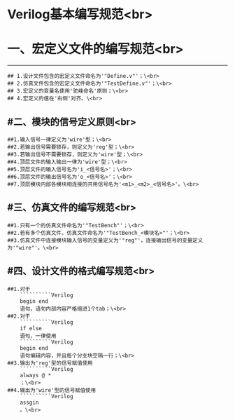 Verilog基本编写规范\<br>  
====
# 一、宏定义文件的编写规范\<br>  
----
	## 1.设计文件包含的宏定义文件命名为'"Define.v"'；\<br>  
	## 2.仿真文件包含的宏定义文件命名为'"TestDefine.v"'；\<br>  
	## 3.宏定义的变量名使用'驼峰命名'原则；\<br>  
	## 4.宏定义的值在'右侧'对齐。\<br>  

#二、模块的信号定义原则\<br>  
----
	##1.输入信号一律定义为'wire'型；\<br>  
	##2.若输出信号需要锁存，则定义为'reg'型；\<br>  
	##3.若输出信号不需要锁存，则定义为'wire'型；\<br>   
	##4.顶层文件的输入输出一律为'wire'型；\<br>  
	##5.顶层文件的输入信号名为'i_<信号名>'；\<br>  
	##6.顶层文件的输出信号名为'o_<信号名>'；\<br>  
	##7.顶层模块内部各模块相连接的共用信号名为'<m1>_<m2>_<信号名>'。\<br>  

#三、仿真文件的编写规范\<br>  
----
	##1.只有一个的仿真文件命名为'"TestBench"'；\<br>  
	##2.若有多个仿真文件，仿真文件命名为'"TestBench_<模块名>"'；\<br>  
	##3.仿真文件中连接模块输入信号的变量定义为'"reg"'，连接输出信号的变量定义为'"wire"'。\<br>  

#四、设计文件的格式编写规范\<br>  
----
	##1.对于
		``````````Verilog
		begin end
		语句，语句内部内容严格缩进1个tab；\<br>  
	##2.对于
		``````````Verilog
		if else
		语句，一律使用
		``````````Verilog
		begin end
		语句编辑内容，并且每个分支块空隔一行；\<br>  
	##3.输出为'reg'型的信号赋值使用
		``````````Verilog
		always @ * 
		；\<br>  
	##4.输出为'wire'型的信号赋值使用
		``````````Verilog
		assgin
		。\<br>  

